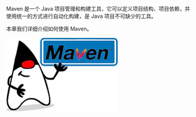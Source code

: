 
Maven 是一个 Java 项目管理和构建工具，它可以定义项目结构、项目依赖，并使用统一的方式进行自动化构建，是 Java 项目不可缺少的工具。

本章我们详细介绍如何使用 Maven。

![20221123104651](assets/20221123104651.png)

